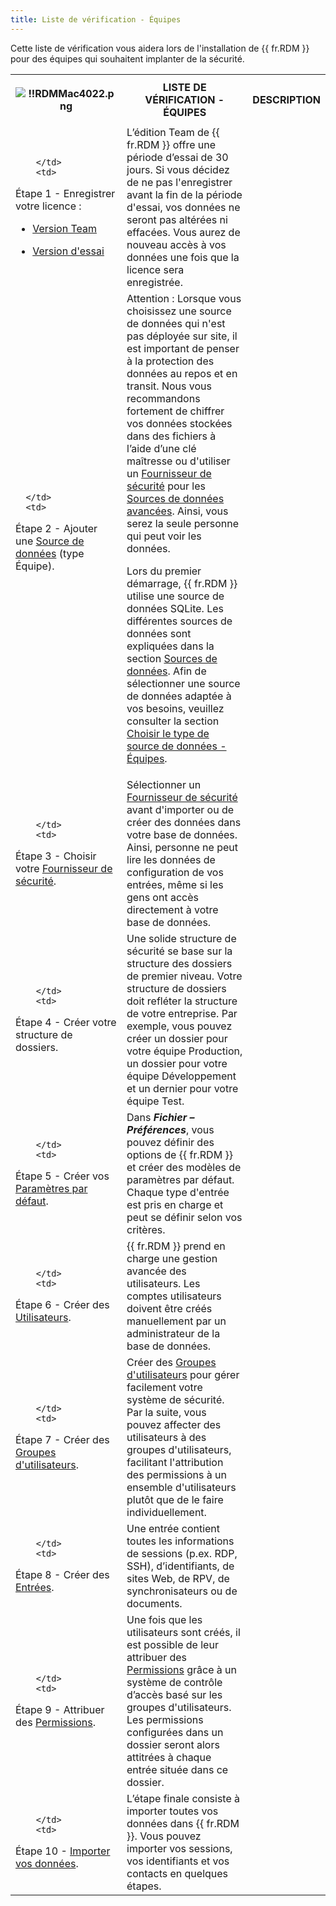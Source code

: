 ```yaml
---
title: Liste de vérification - Équipes
---
```

Cette liste de vérification vous aidera lors de l'installation de {{ fr.RDM }} pour des équipes qui souhaitent implanter de la sécurité. 

<table>
	<tr>
		<th>

![!!RDMMac4022.png](https://webdevolutions.azureedge.net/docs/fr/rdm/mac/RdmMac4022.png) 
		</th>
		<th>
LISTE DE VÉRIFICATION - ÉQUIPES 
		</th>
		<th>
DESCRIPTION 
		</th>
	</tr>
	<tr>
		<td>

		</td>
		<td>
Étape 1 - Enregistrer votre licence :  

* [Version Team](/fr/rdm/mac/installation/client/registration/team-edition/) 
* [Version d'essai](/fr/rdm/mac/installation/client/registration/trial-request/) 
		</td>
		<td>
L’édition Team de {{ fr.RDM }} offre une période d’essai de 30 jours. Si vous décidez de ne pas l'enregistrer avant la fin de la période d'essai, vos données ne seront pas altérées ni effacées. Vous aurez de nouveau accès à vos données une fois que la licence sera enregistrée. 
		</td>
	</tr>
	<tr>
		<td>

		</td>
		<td>
Étape 2 - Ajouter une [Source de données](/fr/rdm/mac/data-sources/create-new-data-source/) (type Équipe). 
		</td>
		<td>
Attention : Lorsque vous choisissez une source de données qui n'est pas déployée sur site, il est important de penser à la protection des données au repos et en transit. Nous vous recommandons fortement de chiffrer vos données stockées dans des fichiers à l’aide d’une clé maîtresse ou d'utiliser un [Fournisseur de sécurité](/fr/rdm/mac/commands/administration/security-provider/) pour les [Sources de données avancées](/fr/rdm/mac/data-sources/data-sources-types/advanced-data-sources/). Ainsi, vous serez la seule personne qui peut voir les données.  

Lors du premier démarrage, {{ fr.RDM }} utilise une source de données SQLite. Les différentes sources de données sont expliquées dans la section [Sources de données](/fr/rdm/mac/data-sources/). Afin de sélectionner une source de données adaptée à vos besoins, veuillez consulter la section [Choisir le type de source de données - Équipes](/fr/rdm/mac/getting-started/checklist-teams/select-data-source-type-teams/). 
		</td>
	</tr>
	<tr>
		<td>

		</td>
		<td>
Étape 3 - Choisir votre [Fournisseur de sécurité](/fr/rdm/mac/commands/administration/security-provider/). 
		</td>
		<td>
Sélectionner un [Fournisseur de sécurité](/fr/rdm/mac/commands/administration/security-provider/) avant d'importer ou de créer des données dans votre base de données. Ainsi, personne ne peut lire les données de configuration de vos entrées, même si les gens ont accès directement à votre base de données. 
		</td>
	</tr>
	<tr>
		<td>

		</td>
		<td>
Étape 4 - Créer votre structure de dossiers. 
		</td>
		<td>
Une solide structure de sécurité se base sur la structure des dossiers de premier niveau. Votre structure de dossiers doit refléter la structure de votre entreprise. Par exemple, vous pouvez créer un dossier pour votre équipe Production, un dossier pour votre équipe Développement et un dernier pour votre équipe Test. 
		</td>
	</tr>
	<tr>
		<td>

		</td>
		<td>
Étape 5 - Créer vos [Paramètres par défaut](/fr/rdm/mac/commands/file/templates/). 
		</td>
		<td>
Dans ***Fichier – Préférences***, vous pouvez définir des options de {{ fr.RDM }} et créer des modèles de paramètres par défaut. Chaque type d'entrée est pris en charge et peut se définir selon vos critères. 
		</td>
	</tr>
	<tr>
		<td>

		</td>
		<td>
Étape 6 - Créer des [Utilisateurs](/fr/rdm/mac/commands/administration/user-management/). 
		</td>
		<td>
{{ fr.RDM }} prend en charge une gestion avancée des utilisateurs. Les comptes utilisateurs doivent être créés manuellement par un administrateur de la base de données. 
		</td>
	</tr>
	<tr>
		<td>

		</td>
		<td>
Étape 7 - Créer des [Groupes d'utilisateurs](/fr/rdm/mac/commands/administration/user-groups-management/). 
		</td>
		<td>
Créer des [Groupes d'utilisateurs](/fr/rdm/mac/commands/administration/user-groups-management/) pour gérer facilement votre système de sécurité. Par la suite, vous pouvez affecter des utilisateurs à des groupes d'utilisateurs, facilitant l'attribution des permissions à un ensemble d'utilisateurs plutôt que de le faire individuellement. 
		</td>
	</tr>
	<tr>
		<td>

		</td>
		<td>
Étape 8 - Créer des [Entrées](/fr/rdm/mac/commands/edit/entries/creating-new-entry/). 
		</td>
		<td>
Une entrée contient toutes les informations de sessions (p.ex. RDP, SSH), d’identifiants, de sites Web, de RPV, de synchronisateurs ou de documents. 
		</td>
	</tr>
	<tr>
		<td>

		</td>
		<td>
Étape 9 - Attribuer des [Permissions](/fr/rdm/mac/commands/administration/user-management/permissions/). 
		</td>
		<td>
Une fois que les utilisateurs sont créés, il est possible de leur attribuer des [Permissions](/fr/rdm/mac/commands/administration/user-management/permissions/) grâce à un système de contrôle d’accès basé sur les groupes d'utilisateurs. Les permissions configurées dans un dossier seront alors attitrées à chaque entrée située dans ce dossier. 
		</td>
	</tr>
	<tr>
		<td>

		</td>
		<td>
Étape 10 - [Importer vos données](/fr/rdm/mac/commands/file/import/sessions/). 
		</td>
		<td>
L’étape finale consiste à importer toutes vos données dans {{ fr.RDM }}. Vous pouvez importer vos sessions, vos identifiants et vos contacts en quelques étapes. 
		</td>
	</tr>
</table>
